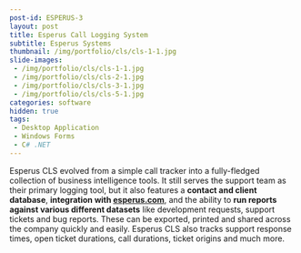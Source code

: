 ```yaml
---
post-id: ESPERUS-3
layout: post
title: Esperus Call Logging System
subtitle: Esperus Systems
thumbnail: /img/portfolio/cls/cls-1-1.jpg
slide-images:
 - /img/portfolio/cls/cls-1-1.jpg
 - /img/portfolio/cls/cls-2-1.jpg
 - /img/portfolio/cls/cls-3-1.jpg
 - /img/portfolio/cls/cls-5-1.jpg
categories: software
hidden: true
tags:
 - Desktop Application
 - Windows Forms
 - C# .NET
---
```


Esperus CLS evolved from a simple call tracker into a fully-fledged collection of business intelligence tools. It still serves the support team as their primary logging tool, but it also features a **contact and client database**, **integration with [esperus.com](https://esperus.com)**, and the ability to **run reports against various different datasets** like development requests, support tickets and bug reports. These can be exported, printed and shared across the company quickly and easily. Esperus CLS also tracks support response times, open ticket durations, call durations, ticket origins and much more.

